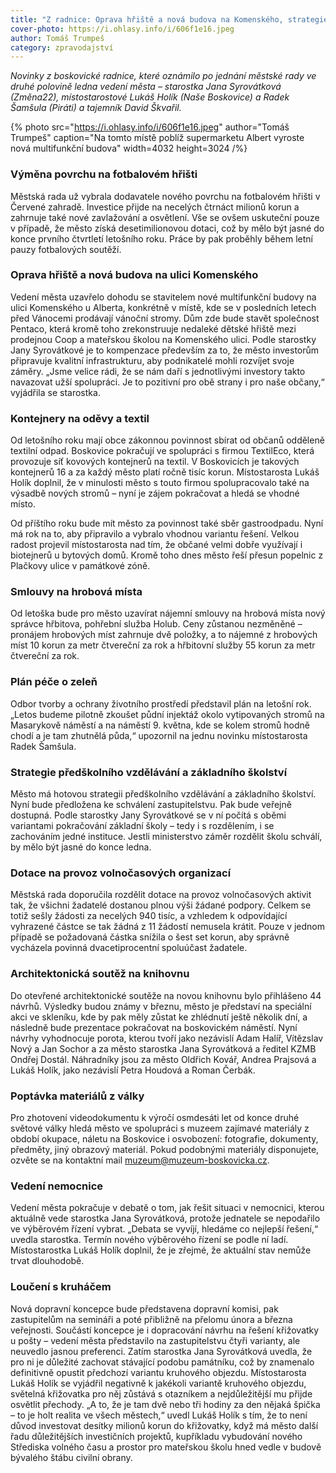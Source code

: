 ```yaml
---
title: "Z radnice: Oprava hřiště a nová budova na Komenského, strategie vzdělávání, soutěž na knihovnu, loučení s kruháčem"
cover-photo: https://i.ohlasy.info/i/606f1e16.jpeg
author: Tomáš Trumpeš
category: zpravodajství
---
```


*Novinky z boskovické radnice, které oznámilo po jednání městské rady ve druhé polovině ledna vedení města – starostka Jana Syrovátková (Změna22), místostarostové Lukáš Holík (Naše Boskovice) a Radek Šamšula (Piráti) a tajemník David Škvařil.*

{% photo src="https://i.ohlasy.info/i/606f1e16.jpeg" author="Tomáš Trumpeš" caption="Na tomto místě poblíž supermarketu Albert vyroste nová multifunkční budova" width=4032 height=3024 /%}

### Výměna povrchu na fotbalovém hřišti

Městská rada už vybrala dodavatele nového povrchu na fotbalovém hřišti v Červené zahradě. Investice přijde na necelých čtrnáct milionů korun a zahrnuje také nové zavlažování a osvětlení. Vše se ovšem uskuteční pouze v případě, že město získá desetimilionovou dotaci, což by mělo být jasné do konce prvního čtvrtletí letošního roku. Práce by pak proběhly během letní pauzy fotbalových soutěží.

### Oprava hřiště a nová budova na ulici Komenského

Vedení města uzavřelo dohodu se stavitelem nové multifunkční budovy na ulici Komenského u Alberta, konkrétně v místě, kde se v posledních letech před Vánocemi prodávají vánoční stromy. Dům zde bude stavět společnost Pentaco, která kromě toho zrekonstruuje nedaleké dětské hřiště mezi prodejnou Coop a mateřskou školou na Komenského ulici. Podle starostky Jany Syrovátkové je to kompenzace především za to, že město investorům připravuje kvalitní infrastrukturu, aby podnikatelé mohli rozvíjet svoje záměry. „Jsme velice rádi, že se nám daří s jednotlivými investory takto navazovat užší spolupráci. Je to pozitivní pro obě strany i pro naše občany,“ vyjádřila se starostka.

### Kontejnery na oděvy a textil

Od letošního roku mají obce zákonnou povinnost sbírat od občanů odděleně textilní odpad. Boskovice pokračují ve spolupráci s firmou TextilEco, která provozuje síť kovových kontejnerů na textil. V Boskovicích je takových kontejnerů 16 a za každý město platí ročně tisíc korun. Místostarosta Lukáš Holík doplnil, že v minulosti město s touto firmou spolupracovalo také na výsadbě nových stromů – nyní je zájem pokračovat a hledá se vhodné místo.

Od příštího roku bude mít město za povinnost také sběr gastroodpadu. Nyní má rok na to, aby připravilo a vybralo vhodnou variantu řešení. Velkou radost projevil místostarosta nad tím, že občané velmi dobře využívají i biotejnerů u bytových domů. Kromě toho dnes město řeší přesun popelnic z Plačkovy ulice v památkové zóně.

### Smlouvy na hrobová místa

Od letoška bude pro město uzavírat nájemní smlouvy na hrobová místa nový správce hřbitova, pohřební služba Holub. Ceny zůstanou nezměněné – pronájem hrobových míst zahrnuje dvě položky, a to nájemné z hrobových míst 10 korun za metr čtvereční za rok a hřbitovní služby 55 korun za metr čtvereční za rok.

### Plán péče o zeleň

Odbor tvorby a ochrany životního prostředí představil plán na letošní rok. „Letos budeme pilotně zkoušet půdní injektáž okolo vytipovaných stromů na Masarykově náměstí a na náměstí 9\. května, kde se kolem stromů hodně chodí a je tam zhutnělá půda,“ upozornil na jednu novinku místostarosta Radek Šamšula.

### Strategie předškolního vzdělávání a základního školství

Město má hotovou strategii předškolního vzdělávání a základního školství. Nyní bude předložena ke schválení zastupitelstvu. Pak bude veřejně dostupná. Podle starostky Jany Syrovátkové se v ní počítá s oběmi variantami pokračování základní školy – tedy i s rozdělením, i se zachováním jedné instituce. Jestli ministerstvo záměr rozdělit školu schválí, by mělo být jasné do konce ledna.

### Dotace na provoz volnočasových organizací

Městská rada doporučila rozdělit dotace na provoz volnočasových aktivit tak, že všichni žadatelé dostanou plnou výši žádané podpory. Celkem se totiž sešly žádosti za necelých 940 tisíc, a vzhledem k odpovídající vyhrazené částce se tak žádná z 11 žádostí nemusela krátit. Pouze v jednom případě se požadovaná částka snížila o šest set korun, aby správně vycházela povinná dvacetiprocentní spoluúčast žadatele.

### Architektonická soutěž na knihovnu

Do otevřené architektonické soutěže na novou knihovnu bylo přihlášeno 44 návrhů. Výsledky budou známy v březnu, město je představí na speciální akci ve skleníku, kde by pak měly zůstat ke zhlédnutí ještě několik dní, a následně bude prezentace pokračovat na boskovickém náměstí. Nyní návrhy vyhodnocuje porota, kterou tvoří jako nezávislí Adam Halíř, Vítězslav Nový a Jan Sochor a za město starostka Jana Syrovátková a ředitel KZMB Ondřej Dostál. Náhradníky jsou za město Oldřich Kovář, Andrea Prajsová a Lukáš Holík, jako nezávislí Petra Houdová a Roman Čerbák.

### Poptávka materiálů z války

Pro zhotovení videodokumentu k výročí osmdesáti let od konce druhé světové války hledá město ve spolupráci s muzeem zajímavé materiály z období okupace, náletu na Boskovice i osvobození: fotografie, dokumenty, předměty, jiný obrazový materiál. Pokud podobnými materiály disponujete, ozvěte se na kontaktní mail muzeum@muzeum-boskovicka.cz.

### Vedení nemocnice

Vedení města pokračuje v debatě o tom, jak řešit situaci v nemocnici, kterou aktuálně vede starostka Jana Syrovátková, protože jednatele se nepodařilo ve výběrovém řízení vybrat. „Debata se vyvíjí, hledáme co nejlepší řešení,“ uvedla starostka. Termín nového výběrového řízení se podle ní ladí. Místostarostka Lukáš Holík doplnil, že je zřejmé, že aktuální stav nemůže trvat dlouhodobě.

### Loučení s kruháčem

Nová dopravní koncepce bude představena dopravní komisi, pak zastupitelům na semináři a poté přibližně na přelomu února a března veřejnosti. Součástí koncepce je i dopracování návrhu na řešení křižovatky u pošty – vedení města představilo na zastupitelstvu čtyři varianty, ale neuvedlo jasnou preferenci. Zatím starostka Jana Syrovátková uvedla, že pro ni je důležité zachovat stávající podobu památníku, což by znamenalo definitivně opustit předchozí variantu kruhového objezdu. Místostarosta Lukáš Holík se vyjádřil negativně k jakékoli variantě kruhového objezdu, světelná křižovatka pro něj zůstává s otazníkem a nejdůležitější mu přijde osvětlit přechody. „A to, že je tam dvě nebo tři hodiny za den nějaká špička – to je holt realita ve všech městech,“ uvedl Lukáš Holík s tím, že to není důvod investovat desítky milionů korun do křižovatky, když má město další řadu důležitějších investičních projektů, kupříkladu vybudování nového Střediska volného času a prostor pro mateřskou školu hned vedle v budově bývalého štábu civilní obrany.
